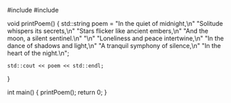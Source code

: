#include <iostream>
#include <string>

void printPoem() {
    std::string poem = 
        "In the quiet of midnight,\n"
        "Solitude whispers its secrets,\n"
        "Stars flicker like ancient embers,\n"
        "And the moon, a silent sentinel.\n"
        "\n"
        "Loneliness and peace intertwine,\n"
        "In the dance of shadows and light,\n"
        "A tranquil symphony of silence,\n"
        "In the heart of the night.\n";

    std::cout << poem << std::endl;
}

int main() {
    printPoem();
    return 0;
}

